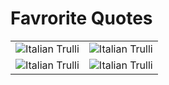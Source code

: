 # Favrorite Quotes


<table width="100%">
    <tr>
        <td width="50%">
            <img class="zoom" src="https://raw.githubusercontent.com/MadanBaduwal/learning/main/images/3.Everything%20is%20electron%2Cproton%2Cand%20neutron.jpg" alt="Italian Trulli"> 
        </td>
        <td width="50%">
            <img class="zoom" src="https://raw.githubusercontent.com/MadanBaduwal/learning/main/images/4.Everything%20is%20frequency%2Cenergy%2C%20and%20vibration.jpg" alt="Italian Trulli"> 
        </td>
    </tr>
    <tr>
    <td width="50%">
            <img class="zoom" src="https://raw.githubusercontent.com/MadanBaduwal/learning/main/images/5.Everything%20is%20vibration.jpg" alt="Italian Trulli"> 
        </td>
        <td width="50%">
            <img class="zoom" src="https://raw.githubusercontent.com/MadanBaduwal/learning/main/images/6.Hirerchy.jpg" alt="Italian Trulli"> 
        </td>
    </tr>
</table>
